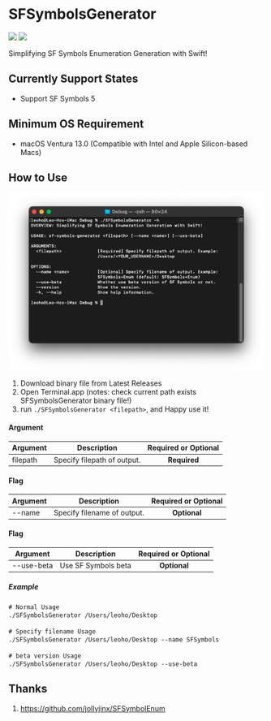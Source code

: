 # SFSymbolsGenerator

[![](https://img.shields.io/endpoint?url=https%3A%2F%2Fswiftpackageindex.com%2Fapi%2Fpackages%2Fleoho0722%2FSFSymbolsGenerator%2Fbadge%3Ftype%3Dswift-versions)](https://swiftpackageindex.com/leoho0722/SFSymbolsGenerator)
[![](https://img.shields.io/endpoint?url=https%3A%2F%2Fswiftpackageindex.com%2Fapi%2Fpackages%2Fleoho0722%2FSFSymbolsGenerator%2Fbadge%3Ftype%3Dplatforms)](https://swiftpackageindex.com/leoho0722/SFSymbolsGenerator)

Simplifying SF Symbols Enumeration Generation with Swift!

## Currently Support States

* Support SF Symbols 5

## Minimum OS Requirement

* macOS Ventura 13.0 (Compatible with Intel and Apple Silicon-based Macs)

## How to Use

![Command Usage](./Assets/Command%20Usage.png)

1. Download binary file from Latest Releases
2. Open Terminal.app (notes: check current path exists SFSymbolsGenerator binary file!)
3. run ```./SFSymbolsGenerator <filepath>```, and Happy use it!

#### Argument

| Argument   | Description                 | Required or Optional |
|------------|-----------------------------| :------------------: |
| filepath   | Specify filepath of output. | **Required**         |

#### Flag

| Argument   | Description                 | Required or Optional |
|------------|-----------------------------| :------------------: |
| --name     | Specify filename of output. | **Optional**         |

#### Flag

| Argument   | Description         | Required or Optional |
|------------|---------------------| :------------------: |
| --use-beta | Use SF Symbols beta | **Optional**         |

##### Example

```shell
# Normal Usage
./SFSymbolsGenerator /Users/leoho/Desktop

# Specify filename Usage
./SFSymbolsGenerator /Users/leoho/Desktop --name SFSymbols

# beta version Usage
./SFSymbolsGenerator /Users/leoho/Desktop --use-beta
```

## Thanks

1. <https://github.com/jollyjinx/SFSymbolEnum>
